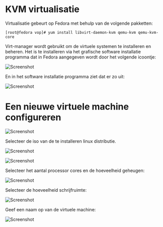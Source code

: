 # KVM virtualisatie

Virtualisatie gebeurt op Fedora met behulp van de volgende pakketten:

    [root@fedora vop]# yum install libvirt-daemon-kvm qemu-kvm qemu-kvm-core

Virt-manager wordt gebruikt om de virtuele systemen te installeren en beheren. Het is te installeren via het grafische software installatie programma dat in Fedora aangegeven wordt door het volgende icoontje:

![Screenshot](img/Graphical_rpm_software_installation.png)

En in het software installatie programma ziet dat er zo uit:

![Screenshot](img/Virtmanager_installatie.png)

# Een nieuwe virtuele machine configureren

![Screenshot](img/Create_a_new_virtual_machine.png)

Selecteer de iso van de te installeren linux distributie. 

![Screenshot](img/Canvm_step1.png)

![Screenshot](img/Canvm_step2.png)

Selecteer het aantal processor cores en de hoeveelheid geheugen:

![Screenshot](img/Canvm_step3.png)

Selecteer de hoeveelheid schrijfruimte:

![Screenshot](img/Canvm_step4.png)

Geef een naam op van de virtuele machine:

![Screenshot](img/Canvm_step5.png)

